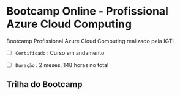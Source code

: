 # Bootcamp Online - Profissional Azure Cloud Computing
 Bootcamp Profissional Azure Cloud Computing realizado pela IGTI

- [ ] ``` Certificado: ``` Curso em andamento
- [ ] ``` Duração: ``` 2 meses, 148 horas no total


## Trilha do Bootcamp

